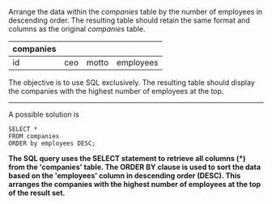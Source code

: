 Arrange the data within the *companies* table by the number of employees in descending order. The resulting table should retain the same format and columns as the original *companies* table.

| companies | | | |
| -- | -- | -- | -- |
| id | ceo | motto | employees |


The objective is to use SQL exclusively. The resulting table should display the companies with the highest number of employees at the top.

*** 

A possible solution is

```
SELECT *
FROM companies
ORDER by employees DESC;
```

**The SQL query uses the SELECT statement to retrieve all columns (*) from the 'companies' table.
The ORDER BY clause is used to sort the data based on the 'employees' column in descending order (DESC). This arranges the companies with the highest number of employees at the top of the result set.**
